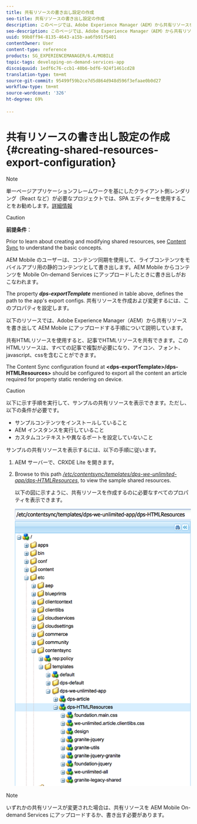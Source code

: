 ```yaml
---
title: 共有リソースの書き出し設定の作成
seo-title: 共有リソースの書き出し設定の作成
description: このページでは、Adobe Experience Manager（AEM）から共有リソースを書き出して AEM Mobile にアップロードする手順の詳細について説明します。
seo-description: このページでは、Adobe Experience Manager（AEM）から共有リソースを書き出して AEM Mobile にアップロードする手順の詳細について説明します。
uuid: 99b8ff94-8135-4643-a15b-aa6fb91f5401
contentOwner: User
content-type: reference
products: SG_EXPERIENCEMANAGER/6.4/MOBILE
topic-tags: developing-on-demand-services-app
discoiquuid: 1edf6c76-ccb1-40b6-bdf6-924f1461cd28
translation-type: tm+mt
source-git-commit: 95499f59b2ce7d5d864d948d596f3efaae0b0d27
workflow-type: tm+mt
source-wordcount: '326'
ht-degree: 69%

---
```



# 共有リソースの書き出し設定の作成{#creating-shared-resources-export-configuration}

>[!NOTE]
>
>単一ページアプリケーションフレームワークを基にしたクライアント側レンダリング（React など）が必要なプロジェクトでは、SPA エディターを使用することをお勧めします。[詳細情報](/help/sites-developing/spa-overview.md)

>[!CAUTION]
>
>**前提条件**：
>
>Prior to learn about creating and modifying shared resources, see [Content Sync](/help/mobile/mobile-ondemand-contentsync.md) to understand the basic concepts.

AEM Mobile のユーザーは、コンテンツ同期を使用して、ライブコンテンツをモバイルアプリ用の静的コンテンツとして書き出します。AEM Mobile からコンテンツを Mobile On-demand Services にアップロードしたときに書き出しがおこなわれます。

The property ***dps-exportTemplate*** mentioned in table above, defines the path to the app&#39;s export configs. 共有リソースを作成および変更するには、このプロパティを設定します。

以下のリソースでは、Adobe Experience Manager（AEM）から共有リソースを書き出して AEM Mobile にアップロードする手順について説明しています。

共有HTMLリソースを使用すると、記事でHTMLリソースを共有できます。このHTMLリソースは、すべての記事で複製が必要になり、アイコン、フォント、javascript、cssを含むことができます。

The Content Sync configuration found at **&lt;dps-exportTemplate>/dps-HTMLResources>** should be configured to export all the content an article required for property static rendering on device.

>[!CAUTION]
>
>以下に示す手順を実行して、サンプルの共有リソースを表示できます。ただし、以下の条件が必要です。
>
>* サンプルコンテンツをインストールしていること
>* AEM インスタンスを実行していること
>* カスタムコンテキストや異なるポートを設定していないこと

>



サンプルの共有リソースを表示するには、以下の手順に従います。

1. AEM サーバーで、CRXDE Lite を開きます。
1. Browse to this path *[/etc/contentsync/templates/dps-we-unlimited-app/dps-HTMLResources](http://localhost:4502/crx/de/index.jsp#/etc/contentsync/templates/dps-we-unlimited-app/dps-HTMLResources)*, to view the sample shared resources.

   以下の図に示すように、共有リソースを作成するのに必要なすべてのプロパティを表示できます。

   ![chlimage_1-145](assets/chlimage_1-145.png)

>[!NOTE]
>
>いずれかの共有リソースが変更された場合は、共有リソースを AEM Mobile On-demand Services にアップロードするか、書き出す必要があります。

